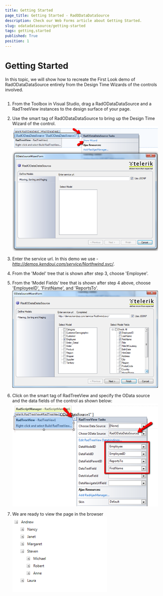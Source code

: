 ```yaml
---
title: Getting Started
page_title: Getting Started - RadODataDataSource
description: Check our Web Forms article about Getting Started.
slug: odatadatasource/getting-started
tags: getting,started
published: True
position: 1
---
```


# Getting Started

In this topic, we will show how to recreate the First Look demo of RadODataDataSource entirely from the Design Time Wizards of the controls involved.

## 

1. From the Toolbox in Visual Studio, drag a RadODataDataSource and a RadTreeView instances to the design surface of your page.

1. Use the smart tag of RadODataDataSource to bring up the Design Time Wizard of the control.![Design Wizard](images/odatadatasource-design-wizard.png)

1. Enter the service url. In this demo we use - *http://demos.kendoui.com/service/Northwind.svc/*.

1. From the 'Model' tree that is shown after step 3, choose 'Employee'.

1. From the ‘Model Fields’ tree that is shown after step 4 above, choose 'EmployeeID', 'FirstName', and 'ReportsTo'.![Define Models](images/odatadatasource-define-models.png)

1. Click on the smart tag of RadTreeView and specify the OData source and the data fields of the control as shown below:![Treeview Wizard](images/odatadatasource-treeview-wizard.png)

1. We are ready to view the page in the browser![Treeview Page](images/odatadatasource-treeview-page.png)
